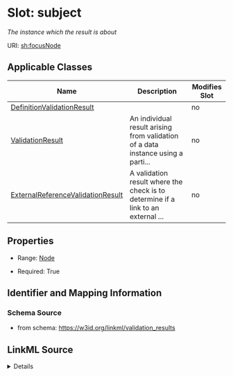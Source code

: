 

# Slot: subject


_The instance which the result is about_



URI: [sh:focusNode](http://www.w3.org/ns/shacl#focusNode)



<!-- no inheritance hierarchy -->





## Applicable Classes

| Name | Description | Modifies Slot |
| --- | --- | --- |
| [DefinitionValidationResult](DefinitionValidationResult.md) |  |  no  |
| [ValidationResult](ValidationResult.md) | An individual result arising from validation of a data instance using a parti... |  no  |
| [ExternalReferenceValidationResult](ExternalReferenceValidationResult.md) | A validation result where the check is to determine if a link to an external ... |  no  |







## Properties

* Range: [Node](Node.md)

* Required: True





## Identifier and Mapping Information







### Schema Source


* from schema: https://w3id.org/linkml/validation_results




## LinkML Source

<details>
```yaml
name: subject
description: The instance which the result is about
from_schema: https://w3id.org/linkml/validation_results
rank: 1000
slot_uri: sh:focusNode
alias: subject
domain_of:
- ValidationResult
range: Node
required: true

```
</details>